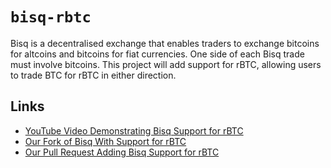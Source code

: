 # `bisq-rbtc`

Bisq is a decentralised exchange that enables traders to exchange
bitcoins for altcoins and bitcoins for fiat currencies. One side of
each Bisq trade must involve bitcoins. This project will add support
for rBTC, allowing users to trade BTC for rBTC in either direction.

## Links

* [YouTube Video Demonstrating Bisq Support for rBTC](https://www.youtube.com/watch?v=dEkF6RHYx18)
* [Our Fork of Bisq With Support for rBTC](https://github.com/harrigan/bisq)
* [Our Pull Request Adding Bisq Support for rBTC](https://github.com/bisq-network/bisq/pull/5611)
